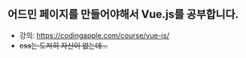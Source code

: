 ## 어드민 페이지를 만들어야해서 Vue.js를 공부합니다.

- 강의: https://codingapple.com/course/vue-js/
- ~~css는 도저히 자신이 없는데...~~
